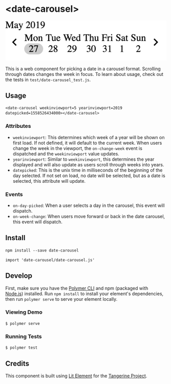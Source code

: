 # \<date-carousel\>

![Screenshot](./screenshot.png)

This is a web component for picking a date in a carousel format. Scrolling through dates changes the week in focus. To learn about usage, check out the tests in `test/date-carousel_test.js`.

## Usage

```
<date-carousel weekinviewport=5 yearinviewport=2019 datepicked=1558526434000></date-carousel>
```

### Attributes
- `weekinviewport`: This determines which week of a year will be shown on first load. If not defined, it will default to the current week. When users change the week in the viewport, the `on-change-week` event is dispatched and the `weekinviewport` value updates. 
- `yearinviewport`: Similar to `weekinviewport`, this determines the year displayed and will also update as users scroll through weeks into years. 
- `datepicked`: This is the unix time in milliseconds of the beginning of the day selected. If not set on load, no date will be selected, but as a date is selected, this attribute will update.

### Events
- `on-day-picked`: When a user selects a day in the carousel, this event will dispatch.
- `on-week-change`: When users move forward or back in the date carousel, this event will dispatch.

## Install
```
npm install --save date-carousel
```

```
import 'date-carousel/date-carousel.js'
```

## Develop
First, make sure you have the [Polymer CLI](https://www.npmjs.com/package/polymer-cli) and npm (packaged with [Node.js](https://nodejs.org)) installed. Run `npm install` to install your element's dependencies, then run `polymer serve` to serve your element locally.

### Viewing Demo 

```
$ polymer serve
```

### Running Tests

```
$ polymer test
```

## Credits
This component is built using [Lit Element](https://github.com/Polymer/lit-element) for the [Tangerine Project](https://github.com/tangerine-community/tangerine).
